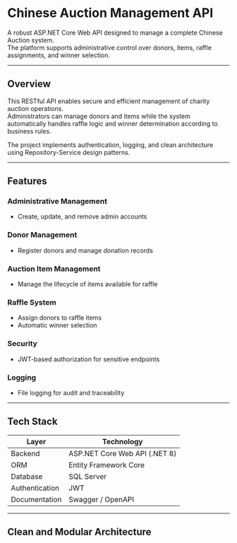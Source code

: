 # Chinese Auction Management API

A robust ASP.NET Core Web API designed to manage a complete Chinese Auction system.  
The platform supports administrative control over donors, items, raffle assignments, and winner selection.

---

## Overview

This RESTful API enables secure and efficient management of charity auction operations.  
Administrators can manage donors and items while the system automatically handles raffle logic and winner determination according to business rules.

The project implements authentication, logging, and clean architecture using Repository-Service design patterns.

---

## Features

### Administrative Management
- Create, update, and remove admin accounts

### Donor Management
- Register donors and manage donation records

### Auction Item Management
- Manage the lifecycle of items available for raffle

### Raffle System
- Assign donors to raffle items
- Automatic winner selection

### Security
- JWT-based authorization for sensitive endpoints

### Logging
- File logging for audit and traceability

---

## Tech Stack

| Layer | Technology |
|-------|------------|
| Backend | ASP.NET Core Web API (.NET 8) |
| ORM | Entity Framework Core |
| Database | SQL Server |
| Authentication | JWT |
| Documentation | Swagger / OpenAPI |

---

## Clean and Modular Architecture

